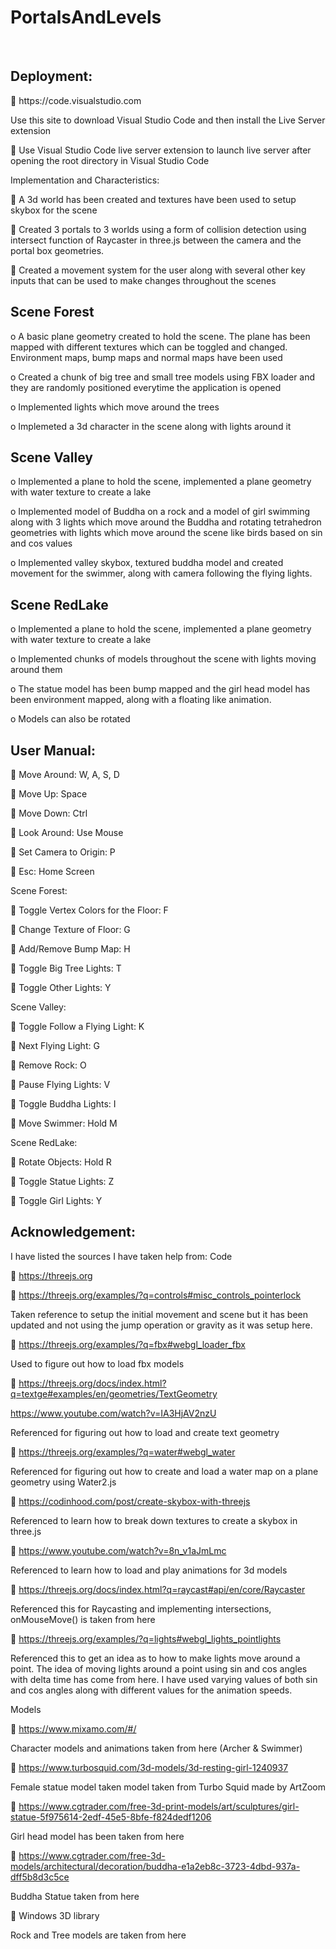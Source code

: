 # PortalsAndLevels

<img src=""><img>
<img src=""><img>
<img src=""><img>
<h2>Deployment:</h2>
	https://code.visualstudio.com

Use this site to download Visual Studio Code and then install the Live Server extension

	Use Visual Studio Code live server extension to launch live server after opening the root directory in Visual Studio Code

Implementation and Characteristics:

	A 3d world has been created and textures have been used to setup skybox for the scene

	Created 3 portals to 3 worlds using a form of collision detection using intersect function of Raycaster in three.js between the camera and the portal box geometries.

	Created a movement system for the user along with several other key inputs that can be used to make changes throughout the scenes  


<h2>Scene Forest</h2>

o	A basic plane geometry created to hold the scene. The plane has been mapped with different textures which can be toggled and changed. Environment maps, bump maps and normal maps have been used

o	Created a chunk of big tree and small tree models using FBX loader and they are randomly positioned everytime the application is opened

o	Implemented lights which move around the trees

o	Implemeted a 3d character in the scene along with lights around it


<h2>Scene Valley</h2>

o	Implemented a plane to hold the scene, implemented a plane geometry with water texture to create a lake

o	Implemented model of Buddha on a rock and a model of girl swimming along with 3 lights which move around the Buddha and rotating tetrahedron geometries with lights which move around the scene like birds based on sin and cos values

o	Implemented valley skybox, textured buddha model and created movement for the swimmer, along with camera following the flying lights. 


<h2>Scene RedLake</h2>

o	Implemented a plane to hold the scene, implemented a plane geometry with water texture to create a lake

o	Implemented chunks of models throughout the scene with lights moving around them

o	The statue model has been bump mapped and the girl head model has been environment mapped, along with a floating like animation. 

o	Models can also be rotated


<h2>User Manual:</h2>

	Move Around: W, A, S, D

	Move Up: Space

	Move Down: Ctrl

	Look Around: Use Mouse

	Set Camera to Origin: P

	Esc: Home Screen

Scene Forest:

	Toggle Vertex Colors for the Floor: F

	Change Texture of Floor: G

	Add/Remove Bump Map: H

	Toggle Big Tree Lights: T

	Toggle Other Lights: Y

Scene Valley:

	Toggle Follow a Flying Light: K

	Next Flying Light: G

	Remove Rock: O

	Pause Flying Lights: V

	Toggle Buddha Lights: I

	Move Swimmer: Hold M

Scene RedLake:

	Rotate Objects: Hold R

	Toggle Statue Lights: Z

	Toggle Girl Lights: Y



<h2>Acknowledgement:</h2>

I have listed the sources I have taken help from:
	Code
	
	https://threejs.org

	https://threejs.org/examples/?q=controls#misc_controls_pointerlock

Taken reference to setup the initial movement and scene but it has been updated and not using the jump operation or gravity as it was setup here.

	https://threejs.org/examples/?q=fbx#webgl_loader_fbx

Used to figure out how to load fbx models  

	https://threejs.org/docs/index.html?q=textge#examples/en/geometries/TextGeometry


https://www.youtube.com/watch?v=IA3HjAV2nzU

Referenced for figuring out how to load and create text geometry

	https://threejs.org/examples/?q=water#webgl_water

Referenced for figuring out how to create and load a water map on a plane geometry using Water2.js

	https://codinhood.com/post/create-skybox-with-threejs

Referenced to learn how to break down textures to create a skybox in three.js

	https://www.youtube.com/watch?v=8n_v1aJmLmc

Referenced to learn how to load and play animations for 3d models

	https://threejs.org/docs/index.html?q=raycast#api/en/core/Raycaster

Referenced this for Raycasting and implementing intersections, onMouseMove() is taken from here

	https://threejs.org/examples/?q=lights#webgl_lights_pointlights

Referenced this to get an idea as to how to make lights move around a point. The idea of moving lights around a point using sin and cos angles with delta time has come from here. I have used varying values of both sin and cos angles along with different values for the animation speeds.


Models

	https://www.mixamo.com/#/

Character models and animations taken from here (Archer & Swimmer)

	https://www.turbosquid.com/3d-models/3d-resting-girl-1240937

Female statue model taken model taken from Turbo Squid made by ArtZoom

	https://www.cgtrader.com/free-3d-print-models/art/sculptures/girl-statue-5f975614-2edf-45e5-8bfe-f824dedf1206

Girl head model has been taken from here

	https://www.cgtrader.com/free-3d-models/architectural/decoration/buddha-e1a2eb8c-3723-4dbd-937a-dff5b8d3c5ce

Buddha Statue taken from here

	Windows 3D library

Rock and Tree models are taken from here

